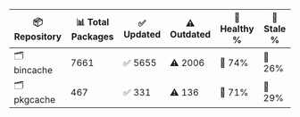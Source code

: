 | 📦 Repository | 📊 Total Packages | ✅ Updated | ⚠️ Outdated | 💚 Healthy % | 🔴 Stale % |
|---------------|-------------------|------------|-------------|-------------|------------|
| 🗂️ bincache | 7661 | ✅ 5655 | ⚠️ 2006 | 💚 74% | 🔴 26% |
| 🗂️ pkgcache | 467 | ✅ 331 | ⚠️ 136 | 💚 71% | 🔴 29% |
